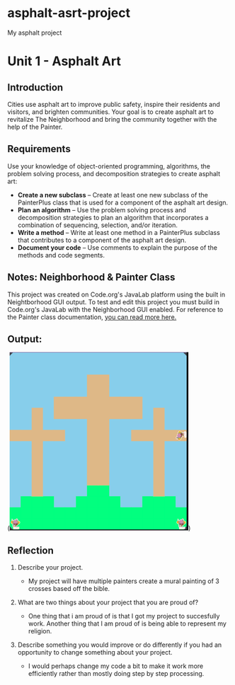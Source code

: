 # asphalt-asrt-project
My asphalt project
# Unit 1 - Asphalt Art

## Introduction

Cities use asphalt art to improve public safety, inspire their residents and visitors, and brighten communities. Your goal is to create asphalt art to revitalize The Neighborhood and bring the community together with the help of the Painter.

## Requirements

Use your knowledge of object-oriented programming, algorithms, the problem solving process, and decomposition strategies to create asphalt art:
- **Create a new subclass** – Create at least one new subclass of the PainterPlus class that is used for a component of the asphalt art design.
- **Plan an algorithm** – Use the problem solving process and decomposition strategies to plan an algorithm that incorporates a combination of sequencing, selection, and/or iteration.
- **Write a method** – Write at least one method in a PainterPlus subclass that contributes to a component of the asphalt art design.
- **Document your code** – Use comments to explain the purpose of the methods and code segments.

## Notes: Neighborhood & Painter Class

This project was created on Code.org's JavaLab platform using the built in Neightborhood GUI output. To test and edit this project you must build in Code.org's JavaLab with the Neighborhood GUI enabled. For reference to the Painter class documentation, [you can read more here.](https://studio.code.org/docs/ide/javalab/classes/Painter)

## Output:

(![MY PAINTING](image.png))

## Reflection

1. Describe your project.

   - My project will have multiple painters create a mural painting of 3 crosses based off the bible. 

2. What are two things about your project that you are proud of?

   - One thing that i am proud of is that I got my project to succesfully work. Another thing that I am proud of is being able to represent my religion. 

3. Describe something you would improve or do differently if you had an opportunity to change something about your project.

   - I would perhaps change my code a bit to make it work more efficiently rather than mostly doing step by step processing. 